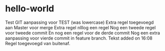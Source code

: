 # hello-world
Test GIT
aanpassing voor TEST (was lowercase)
Extra regel toegevoegd aan Master voor merge
Extra regel
nlllog een regel
Nog een tweede regel voor tweede commit
En nog een regel voor de derde commit
Nog een extra aanpassing voor vierde commit in feature branch.
Tekst added on 16:08
Regel toegevoegd van buitenaf.
